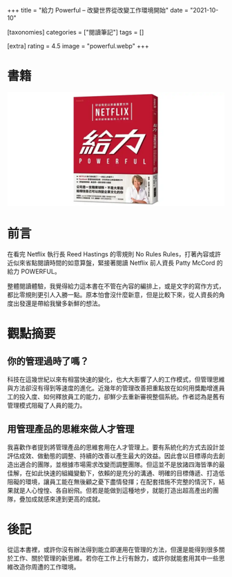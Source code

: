 +++
title = "給力 Powerful – 改變世界從改變工作環境開始"
date = "2021-10-10"

[taxonomies]
categories = ["閱讀筆記"]
tags = []

[extra]
rating = 4.5
image = "powerful.webp"
+++

# 書籍

![](powerful.webp)

# 前言

在看完 Netflix 執行長 Reed Hastings 的零規則 No Rules Rules，打著內容或許近似來省點閱讀時間的如意算盤，緊接著閱讀 Netflix 前人資長 Patty McCord 的給力 POWERFUL。

整體閱讀體驗，我覺得給力這本書在不管在內容的編排上，或是文字的寫作方式，都比零規則更引人入勝一點。原本怕會沒什麼新意，但是比較下來，從人資長的角度出發還是帶給我蠻多新鮮的想法。

# 觀點摘要

## 你的管理過時了嗎？

科技在這幾世紀以來有相當快速的變化，也大大影響了人的工作模式，但管理思維與方法卻沒有得到等速度的進化。近幾年的管理改善把重點放在如何用獎勵增進員工的投入度、如何釋放員工的能力，卻鮮少去重新審視整個系統。作者認為是舊有管理模式阻礙了人員的能力。

## 用管理產品的思維來做人才管理

我喜歡作者提到將管理產品的思維套用在人才管理上。要有系統化的方式去設計並評估成效、做動態的調整、持續的改善以產生最大的效益。因此會以目標導向去創造出適合的團隊，並根據市場需求改變而調整團隊。但這並不是放諸四海皆準的最佳解，在如此快速的組織變動下，依賴的是充分的溝通、明確的目標傳遞、打造低阻礙的環境，讓員工能在無後顧之憂下盡情發揮；在配套措施不完整的情況下，結果就是人心惶惶、各自紛飛。但若是能做到這種地步，就能打造出超高產出的團隊，疊加成就感來達到更高的成就。

# 後記

從這本書裡，或許你沒有辦法得到能立即運用在管理的方法，但還是能得到很多關於工作、關於管理的新思維。若你在工作上行有餘力，或許你就能套用其中一些思維改造你周遭的工作環境。
